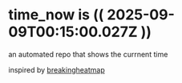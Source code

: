 # time_now is (( 2025-09-09T00:15:00.027Z ))

an automated repo that shows the currnent time

inspired by [breakingheatmap](https://github.com/breakingheatmap/breakingheatmap)
